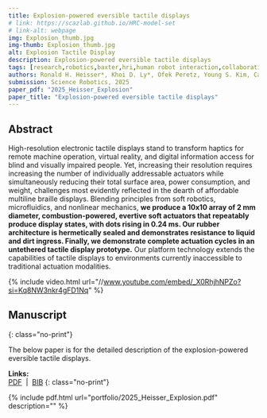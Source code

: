 ```yaml
---
title: Explosion-powered eversible tactile displays
# link: https://scazlab.github.io/HRC-model-set
# link-alt: webpage
img: Explosion_thumb.jpg
img-thumb: Explosion_thumb.jpg
alt: Explosion Tactile Display
description: Explosion-powered eversible tactile displays
tags: [research,robotics,baxter,hri,human robot interaction,collaborative manufacturing,human robot collaboration,advanced manufacturing,open source,github]
authors: Ronald H. Heisser*, Khoi D. Ly*, Ofek Peretz, Young S. Kim, Carlos A. Diaz-Ruiz, Rachel M. Miller, Cameron A. Aubin, Sadaf Sobhani, Nikolaos Bouklas, Robert F. Shepherd
submission: Science Robotics, 2025
paper_pdf: "2025_Heisser_Explosion"
paper_title: "Explosion-powered eversible tactile displays"
---
```

## Abstract

High-resolution electronic tactile displays stand to transform haptics for remote machine operation, virtual reality, and digital information access for blind and visually impaired people. Yet, increasing their resolution requires increasing the number of individually addressable actuators while simultaneously reducing their total surface area, power consumption, and weight, challenges most evidently reflected in the dearth of affordable multiline braille displays. Blending principles from soft robotics, microfluidics, and nonlinear mechanics, **we produce a 10x10 array of 2 mm diameter, combustion-powered, evertive soft actuators that repeatably produce display states, with dots rising in 0.24 ms. Our rubber architecture is hermetically sealed and demonstrates resistance to liquid and dirt ingress. Finally, we demonstrate complete actuation cycles in an untethered tactile display prototype.** Our platform technology extends the capabilities of tactile displays to environments currently inaccessible to traditional actuation modalities.

{% include video.html url="//www.youtube.com/embed/_X0RhjhNPZo?si=Kq8NW3nkr4gFD1Nq" %}

## Manuscript
{: class="no-print"}

The below paper is for the detailed description of the explosion-powered eversible tactile displays.

**Links:**  
[PDF](https://github.com/KhoiDLy/ScienceRobotics/blob/main/2025_Heisser_Explosion.pdf) &nbsp;|&nbsp; [BIB](https://github.com/KhoiDLy/ScienceRobotics/blob/main/explosion_tactile_displays.bib)
{: class="no-print"}

{% include pdf.html url="portfolio/2025_Heisser_Explosion.pdf" description="" %}